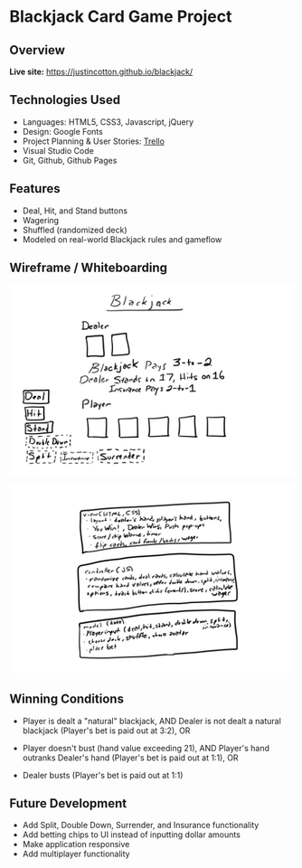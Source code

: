 # Blackjack Card Game Project
## Overview



**Live site:** <https://justincotton.github.io/blackjack/>

## Technologies Used

  * Languages: HTML5, CSS3, Javascript, jQuery
  * Design: Google Fonts
  * Project Planning & User Stories: [Trello](https://trello.com/b/51TjK5Yf/sei21)
  * Visual Studio Code
  * Git, Github, Github Pages


## Features

  * Deal, Hit, and Stand buttons
  * Wagering
  * Shuffled (randomized deck)
  * Modeled on real-world Blackjack rules and gameflow


## Wireframe / Whiteboarding

![Wireframe](https://github.com/JustinCotton/blackjack/blob/master/BlackjackWireframe.png)

![Whiteboarding](https://github.com/JustinCotton/blackjack/blob/master/BlackjackWhiteboard.png)

## Winning Conditions

   * Player is dealt a "natural" blackjack, AND
   Dealer is not dealt a natural blackjack (Player's bet is paid out at 3:2), OR

   * Player doesn't bust (hand value exceeding 21), AND Player's hand outranks Dealer's hand (Player's bet is paid out at 1:1), OR
   
   * Dealer busts (Player's bet is paid out at 1:1)

## Future Development

  * Add Split, Double Down, Surrender, and Insurance functionality
  * Add betting chips to UI instead of inputting dollar amounts
  * Make application responsive
  * Add multiplayer functionality
  